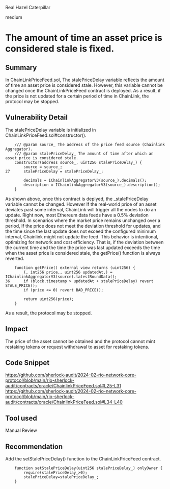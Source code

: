 Real Hazel Caterpillar

medium

# The amount of time an asset price is considered stale is fixed.

## Summary
In ChainLinkPriceFeed.sol, The stalePriceDelay variable reflects the amount of time an asset price is considered stale. However, this variable cannot be changed once the ChainLinkPriceFeed contract is deployed.
As a result, if the price is not updated for a certain period of time in ChainLink, the protocol may be stopped.
## Vulnerability Detail
The stalePriceDelay variable is initialized in ChainLinkPriceFeed.sol#constructor().

```solidity
    /// @param source_ The address of the price feed source (Chainlink Aggregator).
    /// @param stalePriceDelay_ The amount of time after which an asset price is considered stale.
    constructor(address source_, uint256 stalePriceDelay_) {
        source = source_;
27      stalePriceDelay = stalePriceDelay_;

        decimals = IChainlinkAggregatorV3(source_).decimals();
        description = IChainlinkAggregatorV3(source_).description();
    }
```

As shown above, once this contract is deplyed, the _stalePriceDelay variable cannot be changed.
However If the real-world price of an asset deviates past some interval, ChainLink will trigger all the nodes to do an update. Right now, most Ethereum data feeds have a 0.5% deviation threshold.
In scenarios where the market price remains unchanged over a period, If the price does not meet the deviation threshold for updates, and the time since the last update does not exceed the configured minimum interval, Chainlink might not update the feed. This behavior is intentional, optimizing for network and cost efficiency.
That is, if the deviation between the current time and the time the price was last updated exceeds the time when the asset price is considered stale, the getPrice() function is always reverted.

```solidity
    function getPrice() external view returns (uint256) {
        (, int256 price,, uint256 updatedAt,) = IChainlinkAggregatorV3(source).latestRoundData();
36      if (block.timestamp > updatedAt + stalePriceDelay) revert STALE_PRICE();
        if (price <= 0) revert BAD_PRICE();

        return uint256(price);
    }
```

As a result, the protocol may be stopped.
## Impact
The price of the asset cannot be obtained and the protocol cannot mint restaking tokens or request withdrawal to asset for restaking tokens.
## Code Snippet
https://github.com/sherlock-audit/2024-02-rio-network-core-protocol/blob/main/rio-sherlock-audit/contracts/oracle/ChainlinkPriceFeed.sol#L25-L31
https://github.com/sherlock-audit/2024-02-rio-network-core-protocol/blob/main/rio-sherlock-audit/contracts/oracle/ChainlinkPriceFeed.sol#L34-L40
## Tool used

Manual Review

## Recommendation
Add the setStalePriceDelay() function to the ChainLinkPriceFeed contract.

```solidity
    function setStalePriceDelay(uint256 stalePriceDelay_) onlyOwner {
        require(stalePriceDelay_>0);
        stalePriceDelay=stalePriceDelay_;
    }
```